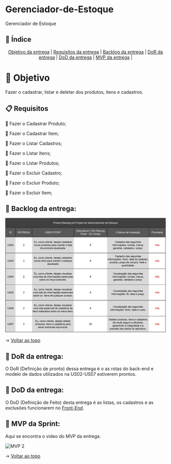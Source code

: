 <span id="topo"></span>

# Gerenciador-de-Estoque
Gerenciador de Estoque

## :mag_right: Índice
<p align='center'>
    <a href="#objetivo">Objetivo da entrega</a> | 
    <a href="#requisitos">Requisitos da entrega</a> | 
    <a href="#backlog">Backlog da entrega</a> |
    <a href="#dor">DoR da entrega</a> |
    <a href="#dod">DoD da entrega</a> |
    <a href="#mvp">MVP da entrega</a> |
</p>

<span id='objetivo'></span>

# 🎯 Objetivo
Fazer o cadastrar, listar e deletar dos produtos, itens e cadastros.

<span id='requisitos'></span>

## :clipboard: Requisitos

:pushpin: Fazer o Cadastrar Produto;

:pushpin: Fazer o Cadastrar Item;

:pushpin: Fazer o Listar Cadastros;

:pushpin: Fazer o Listar Itens;

:pushpin: Fazer o Listar Produtos;

:pushpin: Fazer o Excluir Cadastro;

:pushpin: Fazer o Excluir Produto;

:pushpin: Fazer o Excluir Item;

<span id='backlog'></span>

<h2>📑 Backlog da entrega: </h2>

<img src="https://github.com/BrunoSerpa/Gerenciador-de-Estoque/blob/Entrega-2/doc/assets/Entrega2.jpg?raw=true" width="750px">

→ [Voltar ao topo](#topo)

<span id='dor'></span>

<h2>📑 DoR da entrega: </h2>

O DoR (Definição de pronto) dessa entrega é o as rotas do back-end e modelo de dados utilizados na US02-US07 estiverem prontos.

<span id='dod'></span>

<h2>📑 DoD da entrega: </h2>

O DoD (Definição de Feito) desta entrega é as listas, os cadastros e as exclusões funcionarem no [Front-End](https://github.com/BrunoSerpa/Gerenciador-de-Estoque-Front).

<span id='mvp'></span>

<h2>📑 MVP da Sprint: </h2>

Aqui se encontra o video do MVP da entrega.

![MVP 2](https://github.com/user-attachments/assets/2b08ec45-ff64-4092-a9ac-9f534afccdc8)


→ [Voltar ao topo](#topo)
